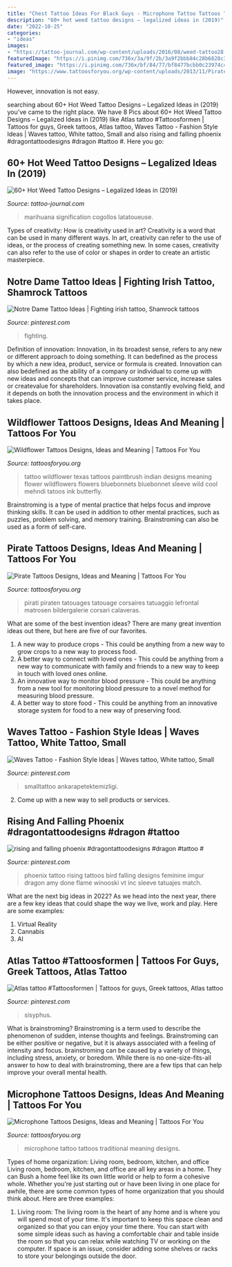```yaml
---
title: "Chest Tattoo Ideas For Black Guys - Microphone Tattoo Tattoos Traditional Meaning Designs"
description: "60+ hot weed tattoo designs – legalized ideas in (2019)"
date: "2022-10-25"
categories:
- "ideas"
images:
- "https://tattoo-journal.com/wp-content/uploads/2016/08/weed-tattoo28-650x650.jpg"
featuredImage: "https://i.pinimg.com/736x/3a/9f/2b/3a9f2bbb84c28b6828c3d7ff9f4457af.jpg"
featured_image: "https://i.pinimg.com/736x/bf/84/77/bf8477bcbb0c23974c4a00c3dd11ed9f.jpg"
image: "https://www.tattoosforyou.org/wp-content/uploads/2013/11/Pirate-Tattoo-752x1024.jpg"
---
```



However, innovation is not easy.

	

		
searching about 60+ Hot Weed Tattoo Designs – Legalized Ideas in (2019) you've came to the right place. We have 8 Pics about 60+ Hot Weed Tattoo Designs – Legalized Ideas in (2019) like Atlas tattoo #Tattoosformen | Tattoos for guys, Greek tattoos, Atlas tattoo, Waves Tattoo - Fashion Style Ideas | Waves tattoo, White tattoo, Small and also rising and falling phoenix #dragontattoodesigns #dragon #tattoo #. Here you go:
		
    
## 60+ Hot Weed Tattoo Designs – Legalized Ideas In (2019)

<img loading=lazy src="https://tattoo-journal.com/wp-content/uploads/2016/08/weed-tattoo28-650x650.jpg" onerror="this.onerror=null;this.src='https://tse4.mm.bing.net/th?id=OIP.ZUVSsbGvM-LIn_h6XsWTnAHaHa&amp;pid=15.1';" alt="60+ Hot Weed Tattoo Designs – Legalized Ideas in (2019)">

_Source: tattoo-journal.com_

>marihuana signification cogollos latatoueuse. 

	

Types of creativity: How is creativity used in art?
Creativity is a word that can be used in many different ways. In art, creativity can refer to the use of ideas, or the process of creating something new. In some cases, creativity can also refer to the use of color or shapes in order to create an artistic masterpiece.

    
## Notre Dame Tattoo Ideas | Fighting Irish Tattoo, Shamrock Tattoos

<img loading=lazy src="https://i.pinimg.com/736x/3a/9f/2b/3a9f2bbb84c28b6828c3d7ff9f4457af.jpg" onerror="this.onerror=null;this.src='https://tse2.mm.bing.net/th?id=OIP.c-PsJX4xHhSDBD54ULHI3AHaNd&amp;pid=15.1';" alt="Notre Dame Tattoo Ideas | Fighting irish tattoo, Shamrock tattoos">

_Source: pinterest.com_

>fighting. 

	

Definition of innovation:
Innovation, in its broadest sense, refers to any new or different approach to doing something. It can bedefined as the process by which a new idea, product, service or formula is created. Innovation can also bedefined as the ability of a company or individual to come up with new ideas and concepts that can improve customer service, increase sales or createvalue for shareholders. Innovation isa constantly evolving field, and it depends on both the innovation process and the environment in which it takes place.

    
## Wildflower Tattoos Designs, Ideas And Meaning | Tattoos For You

<img loading=lazy src="https://www.tattoosforyou.org/wp-content/uploads/2016/02/Wildflower-Tattoo-Ideas.jpg" onerror="this.onerror=null;this.src='https://tse3.mm.bing.net/th?id=OIP.HFSm07ZY5dx5khYtKhWJwwHaKV&amp;pid=15.1';" alt="Wildflower Tattoos Designs, Ideas and Meaning | Tattoos For You">

_Source: tattoosforyou.org_

>tattoo wildflower texas tattoos paintbrush indian designs meaning flower wildflowers flowers bluebonnets bluebonnet sleeve wild cool mehndi tatoos ink butterfly. 

	

Brainstroming is a type of mental practice that helps focus and improve thinking skills. It can be used in addition to other mental practices, such as puzzles, problem solving, and memory training. Brainstroming can also be used as a form of self-care.

    
## Pirate Tattoos Designs, Ideas And Meaning | Tattoos For You

<img loading=lazy src="https://www.tattoosforyou.org/wp-content/uploads/2013/11/Pirate-Tattoo-752x1024.jpg" onerror="this.onerror=null;this.src='https://tse3.mm.bing.net/th?id=OIP.Z7KBHJPuXlfASvJM1HO6cAHaKF&amp;pid=15.1';" alt="Pirate Tattoos Designs, Ideas and Meaning | Tattoos For You">

_Source: tattoosforyou.org_

>pirati piraten tatouages tatouage corsaires tatuaggio lefrontal matrosen bildergalerie corsari calaveras. 

	

What are some of the best invention ideas?
There are many great invention ideas out there, but here are five of our favorites. 
1. A new way to produce crops - This could be anything from a new way to grow crops to a new way to process food. 
2. A better way to connect with loved ones - This could be anything from a new way to communicate with family and friends to a new way to keep in touch with loved ones online. 
3. An innovative way to monitor blood pressure - This could be anything from a new tool for monitoring blood pressure to a novel method for measuring blood pressure. 
4. A better way to store food - This could be anything from an innovative storage system for food to a new way of preserving food. 

    
## Waves Tattoo - Fashion Style Ideas | Waves Tattoo, White Tattoo, Small

<img loading=lazy src="https://i.pinimg.com/736x/bf/84/77/bf8477bcbb0c23974c4a00c3dd11ed9f.jpg" onerror="this.onerror=null;this.src='https://tse1.mm.bing.net/th?id=OIP.KGjC1V56G26H1s9vpBahYwHaKE&amp;pid=15.1';" alt="Waves Tattoo - Fashion Style Ideas | Waves tattoo, White tattoo, Small">

_Source: pinterest.com_

>smalltattoo ankarapetektemizligi. 

	

2. Come up with a new way to sell products or services.

    
## Rising And Falling Phoenix #dragontattoodesigns #dragon #tattoo #

<img loading=lazy src="https://i.pinimg.com/736x/ad/54/de/ad54de1ed83948f4284969115d9aff11.jpg" onerror="this.onerror=null;this.src='https://tse4.mm.bing.net/th?id=OIP.vRBBv6unUcsXdDktvHFXzQHaKc&amp;pid=15.1';" alt="rising and falling phoenix #dragontattoodesigns #dragon #tattoo #">

_Source: pinterest.com_

>phoenix tattoo rising tattoos bird falling designs feminine imgur dragon amy done flame winooski vt inc sleeve tatuajes match. 

	

What are the next big ideas in 2022?
As we head into the next year, there are a few key ideas that could shape the way we live, work and play. Here are some examples: 
1. Virtual Reality 
2. Cannabis 
3. AI 

    
## Atlas Tattoo #Tattoosformen | Tattoos For Guys, Greek Tattoos, Atlas Tattoo

<img loading=lazy src="https://i.pinimg.com/736x/4b/f1/35/4bf135c16bd9ff65bfc8f0540a84ecb5.jpg" onerror="this.onerror=null;this.src='https://tse2.mm.bing.net/th?id=OIP.t5F7k7Vi80MN4p6JOgdJbQHaNL&amp;pid=15.1';" alt="Atlas tattoo #Tattoosformen | Tattoos for guys, Greek tattoos, Atlas tattoo">

_Source: pinterest.com_

>sisyphus. 

	

What is brainstroming?
Brainstroming is a term used to describe the phenomenon of sudden, intense thoughts and feelings. Brainstroming can be either positive or negative, but it is always associated with a feeling of intensity and focus. brainstroming can be caused by a variety of things, including stress, anxiety, or boredom. While there is no one-size-fits-all answer to how to deal with brainstroming, there are a few tips that can help improve your overall mental health.

    
## Microphone Tattoos Designs, Ideas And Meaning | Tattoos For You

<img loading=lazy src="https://www.tattoosforyou.org/wp-content/uploads/2016/03/Traditional-Microphone-Tattoo.jpg" onerror="this.onerror=null;this.src='https://tse1.mm.bing.net/th?id=OIP.cvCbK2XmwMO3fVMbBM4STQHaK4&amp;pid=15.1';" alt="Microphone Tattoos Designs, Ideas and Meaning | Tattoos For You">

_Source: tattoosforyou.org_

>microphone tattoo tattoos traditional meaning designs. 

	

Types of home organization: Living room, bedroom, kitchen, and office
Living room, bedroom, kitchen, and office are all key areas in a home. They can Bush a home feel like its own little world or help to form a cohesive whole. Whether you're just starting out or have been living in one place for awhile, there are some common types of home organization that you should think about. Here are three examples:
1. Living room: The living room is the heart of any home and is where you will spend most of your time. It's important to keep this space clean and organized so that you can enjoy your time there. You can start with some simple ideas such as having a comfortable chair and table inside the room so that you can relax while watching TV or working on the computer. If space is an issue, consider adding some shelves or racks to store your belongings outside the door.


